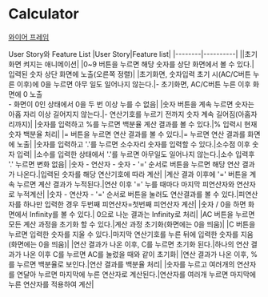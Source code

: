 #  Calculator

[와이어 프레임](https://www.figma.com/file/BsNu8kEhyB4AYJbOOC1uBz/%EA%B3%84%EC%82%B0%EA%B8%B0?node-id=0%3A1)

User Story와 Feature List
|User Story|Feature list|
|--------|----------|
||초기화면 켜지는 애니메이션|
|0~9 버튼을 누르면 해당 숫자를 상단 화면에서 볼 수 있다.|입력된 숫자 상단 화면에 노출(오른쪽 정렬)|
|초기화면, 숫자입력 초기 시(AC/C버튼 누른 이후)에 0을 누르면 아무 일도 일어나지 않는다.|- 초기화면, AC/C버튼 누른 이후 화면에 0 노출 <br> - 화면이 0인 상태에서 0을 두 번 이상 누를 수 없음|
|숫자 버튼을 계속 누르면 숫자는 아홉 자리 이상 길어지지 않는다.|- 연산기호를 누르기 전까지 숫자 계속 길어짐(아홉자리까지)|
|숫자를 입력하고 %를 누르면 백분율 계산 결과를 볼 수 있다.|% 입력시 현재 숫자 백분율 처리|
|= 버튼을 누르면 연산 결과를 볼 수 있다.|= 누르면 연산 결과를 화면에 노출|
|숫자를 입력하고 '.'를 누르면 소수자리 숫자를 입력할 수 있다.|소수점 이후 숫자 입력|
|소수를 입력한 상태에서 '.'를 누르면 아무일도 일어나지 않는다.|소수 입력후 '.' 누르면 변화 없음|
|숫자 - 연산자 - 숫자 - '=' 순서로 버튼을 누르면 해당 연산 결과가 나온다.|입력된 숫자를 해당 연산기호에 따라 계산|
|계산 결과 이후에 '=' 버튼을 계속 누르면 계산 결과가 누적된다.|연산 이후 '=' 누를 때마다 마지막 피연산자와 연산자로 누적계산|
|숫자 - 연산자 - '=' 순서로 버튼을 눌러도 연산결과를 볼 수 있다.|피연산자를 하나만 입력한 경우 두번째 피연산자=첫번째 피연산자 계산|
|숫자 / 0을 하면 화면에서 Infinity를 볼 수 있다.| 0으로 나눈 결과는 Infinity로 처리|
|AC 버튼을 누르면 모든 계산 과정을 초기화 할 수 있다.|계산 과정 초기화(화면에는 0을 띄움)|
|C 버튼을 누르면 입력한 숫자를 지울 수 있다.|마지막 연산기호를 누른 뒤에 입력한 숫자를 지움(화면에는 0을 띄움)|
|연산 결과가 나온 이후, C를 누르면 초기화 된다.|하나의 연산 결과가 나온 이후 C를 누르면 AC를 눌렀을 때와 같이 초기화|
|연산 결과가 나온 이후, %를 누르면 백분율로 보인다.|연산 결과를 백분율 처리|
|숫자를 누르고 여러개의 연산자를 연달아 누르면 마지막에 누른 연산자로 계산된다.|연산자를 여러개 누르면 마지막에 누른 연산자를 적용하여 계산|
